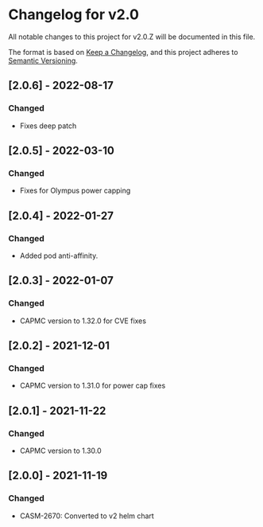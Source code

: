 # Changelog for v2.0

All notable changes to this project for v2.0.Z will be documented in this file.

The format is based on [Keep a Changelog](https://keepachangelog.com/en/1.0.0/),
and this project adheres to [Semantic Versioning](https://semver.org/spec/v2.0.0.html).

## [2.0.6] - 2022-08-17

### Changed

- Fixes deep patch

## [2.0.5] - 2022-03-10

### Changed

- Fixes for Olympus power capping

## [2.0.4] - 2022-01-27

### Changed

- Added pod anti-affinity.

## [2.0.3] - 2022-01-07

### Changed

- CAPMC version to 1.32.0 for CVE fixes

## [2.0.2] - 2021-12-01

### Changed

- CAPMC version to 1.31.0 for power cap fixes

## [2.0.1] - 2021-11-22

### Changed

- CAPMC version to 1.30.0

## [2.0.0] - 2021-11-19

### Changed

- CASM-2670: Converted to v2 helm chart
